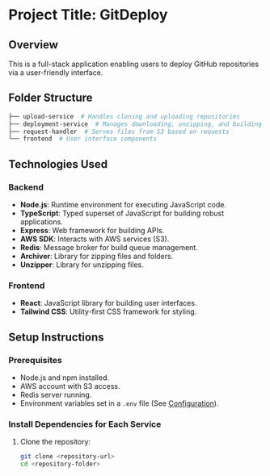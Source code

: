 # Project Title: GitDeploy

## Overview
This is a full-stack application enabling users to deploy GitHub repositories via a user-friendly interface.

## Folder Structure
   ```bash
   ├── upload-service  # Handles cloning and uploading repositories
   ├── deployment-service  # Manages downloading, unzipping, and building projects
   ├── request-handler  # Serves files from S3 based on requests
   └── frontend  # User interface components
   ```


## Technologies Used

### Backend
- **Node.js**: Runtime environment for executing JavaScript code.
- **TypeScript**: Typed superset of JavaScript for building robust applications.
- **Express**: Web framework for building APIs.
- **AWS SDK**: Interacts with AWS services (S3).
- **Redis**: Message broker for build queue management.
- **Archiver**: Library for zipping files and folders.
- **Unzipper**: Library for unzipping files.

### Frontend
- **React**: JavaScript library for building user interfaces.
- **Tailwind CSS**: Utility-first CSS framework for styling.

## Setup Instructions

### Prerequisites
- Node.js and npm installed.
- AWS account with S3 access.
- Redis server running.
- Environment variables set in a `.env` file (See [Configuration](#configuration)).

### Install Dependencies for Each Service
1. Clone the repository:
   ```bash
   git clone <repository-url>
   cd <repository-folder>
